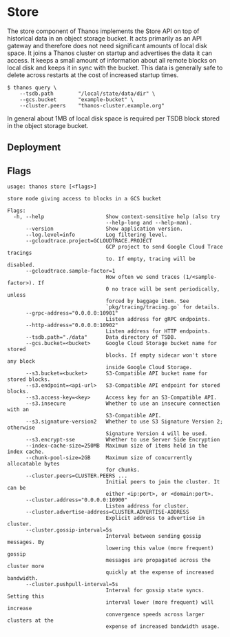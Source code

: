 # Store

The store component of Thanos implements the Store API on top of historical data in an object storage bucket. It acts primarily as an API gateway and therefore does not need significant amounts of local disk space. It joins a Thanos cluster on startup and advertises the data it can access.
It keeps a small amount of information about all remote blocks on local disk and keeps it in sync with the bucket. This data is generally safe to delete across restarts at the cost of increased startup times.

```
$ thanos query \
    --tsdb.path        "/local/state/data/dir" \
    --gcs.bucket       "example-bucket" \
    --cluster.peers    "thanos-cluster.example.org"
```

In general about 1MB of local disk space is required per TSDB block stored in the object storage bucket.

## Deployment
## Flags

[embedmd]:# (flags/store.txt $)
```$
usage: thanos store [<flags>]

store node giving access to blocks in a GCS bucket

Flags:
  -h, --help                    Show context-sensitive help (also try
                                --help-long and --help-man).
      --version                 Show application version.
      --log.level=info          Log filtering level.
      --gcloudtrace.project=GCLOUDTRACE.PROJECT  
                                GCP project to send Google Cloud Trace tracings
                                to. If empty, tracing will be disabled.
      --gcloudtrace.sample-factor=1  
                                How often we send traces (1/<sample-factor>). If
                                0 no trace will be sent periodically, unless
                                forced by baggage item. See
                                `pkg/tracing/tracing.go` for details.
      --grpc-address="0.0.0.0:10901"  
                                Listen address for gRPC endpoints.
      --http-address="0.0.0.0:10902"  
                                Listen address for HTTP endpoints.
      --tsdb.path="./data"      Data directory of TSDB.
      --gcs.bucket=<bucket>     Google Cloud Storage bucket name for stored
                                blocks. If empty sidecar won't store any block
                                inside Google Cloud Storage.
      --s3.bucket=<bucket>      S3-Compatible API bucket name for stored blocks.
      --s3.endpoint=<api-url>   S3-Compatible API endpoint for stored blocks.
      --s3.access-key=<key>     Access key for an S3-Compatible API.
      --s3.insecure             Whether to use an insecure connection with an
                                S3-Compatible API.
      --s3.signature-version2   Whether to use S3 Signature Version 2; otherwise
                                Signature Version 4 will be used.
      --s3.encrypt-sse          Whether to use Server Side Encryption
      --index-cache-size=250MB  Maximum size of items held in the index cache.
      --chunk-pool-size=2GB     Maximum size of concurrently allocatable bytes
                                for chunks.
      --cluster.peers=CLUSTER.PEERS ...  
                                Initial peers to join the cluster. It can be
                                either <ip:port>, or <domain:port>.
      --cluster.address="0.0.0.0:10900"  
                                Listen address for cluster.
      --cluster.advertise-address=CLUSTER.ADVERTISE-ADDRESS  
                                Explicit address to advertise in cluster.
      --cluster.gossip-interval=5s  
                                Interval between sending gossip messages. By
                                lowering this value (more frequent) gossip
                                messages are propagated across the cluster more
                                quickly at the expense of increased bandwidth.
      --cluster.pushpull-interval=5s  
                                Interval for gossip state syncs. Setting this
                                interval lower (more frequent) will increase
                                convergence speeds across larger clusters at the
                                expense of increased bandwidth usage.

```
